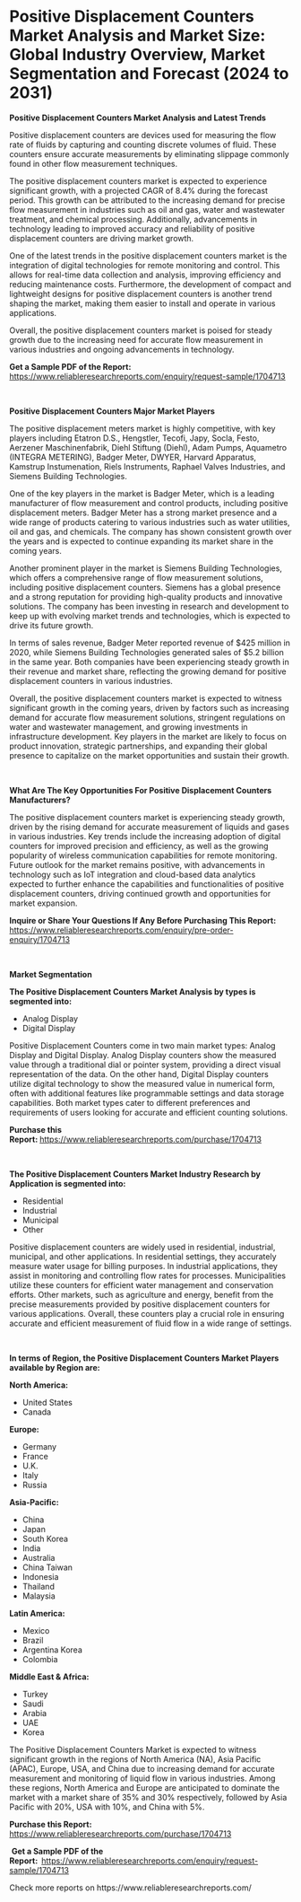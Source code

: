 <p><h1>Positive Displacement Counters Market Analysis and Market Size: Global Industry Overview, Market Segmentation and Forecast (2024 to 2031)</h1></p><p><strong>Positive Displacement Counters Market Analysis and Latest Trends</strong></p>
<p><p>Positive displacement counters are devices used for measuring the flow rate of fluids by capturing and counting discrete volumes of fluid. These counters ensure accurate measurements by eliminating slippage commonly found in other flow measurement techniques.</p><p>The positive displacement counters market is expected to experience significant growth, with a projected CAGR of 8.4% during the forecast period. This growth can be attributed to the increasing demand for precise flow measurement in industries such as oil and gas, water and wastewater treatment, and chemical processing. Additionally, advancements in technology leading to improved accuracy and reliability of positive displacement counters are driving market growth.</p><p>One of the latest trends in the positive displacement counters market is the integration of digital technologies for remote monitoring and control. This allows for real-time data collection and analysis, improving efficiency and reducing maintenance costs. Furthermore, the development of compact and lightweight designs for positive displacement counters is another trend shaping the market, making them easier to install and operate in various applications.</p><p>Overall, the positive displacement counters market is poised for steady growth due to the increasing need for accurate flow measurement in various industries and ongoing advancements in technology.</p></p>
<p><strong>Get a Sample PDF of the Report:&nbsp;</strong> <a href="https://www.reliableresearchreports.com/enquiry/request-sample/1704713">https://www.reliableresearchreports.com/enquiry/request-sample/1704713</a></p>
<p>&nbsp;</p>
<p><strong>Positive Displacement Counters Major Market Players</strong></p>
<p><p>The positive displacement meters market is highly competitive, with key players including Etatron D.S., Hengstler, Tecofi, Japy, Socla, Festo, Aerzener Maschinenfabrik, Diehl Stiftung (Diehl), Adam Pumps, Aquametro (INTEGRA METERING), Badger Meter, DWYER, Harvard Apparatus, Kamstrup Instumenation, Riels Instruments, Raphael Valves Industries, and Siemens Building Technologies.</p><p>One of the key players in the market is Badger Meter, which is a leading manufacturer of flow measurement and control products, including positive displacement meters. Badger Meter has a strong market presence and a wide range of products catering to various industries such as water utilities, oil and gas, and chemicals. The company has shown consistent growth over the years and is expected to continue expanding its market share in the coming years.</p><p>Another prominent player in the market is Siemens Building Technologies, which offers a comprehensive range of flow measurement solutions, including positive displacement counters. Siemens has a global presence and a strong reputation for providing high-quality products and innovative solutions. The company has been investing in research and development to keep up with evolving market trends and technologies, which is expected to drive its future growth.</p><p>In terms of sales revenue, Badger Meter reported revenue of $425 million in 2020, while Siemens Building Technologies generated sales of $5.2 billion in the same year. Both companies have been experiencing steady growth in their revenue and market share, reflecting the growing demand for positive displacement counters in various industries.</p><p>Overall, the positive displacement counters market is expected to witness significant growth in the coming years, driven by factors such as increasing demand for accurate flow measurement solutions, stringent regulations on water and wastewater management, and growing investments in infrastructure development. Key players in the market are likely to focus on product innovation, strategic partnerships, and expanding their global presence to capitalize on the market opportunities and sustain their growth.</p></p>
<p>&nbsp;</p>
<p><strong>What Are The Key Opportunities For Positive Displacement Counters Manufacturers?</strong></p>
<p><p>The positive displacement counters market is experiencing steady growth, driven by the rising demand for accurate measurement of liquids and gases in various industries. Key trends include the increasing adoption of digital counters for improved precision and efficiency, as well as the growing popularity of wireless communication capabilities for remote monitoring. Future outlook for the market remains positive, with advancements in technology such as IoT integration and cloud-based data analytics expected to further enhance the capabilities and functionalities of positive displacement counters, driving continued growth and opportunities for market expansion.</p></p>
<p><strong>Inquire or Share Your Questions If Any Before Purchasing This Report:</strong> <a href="https://www.reliableresearchreports.com/enquiry/pre-order-enquiry/1704713">https://www.reliableresearchreports.com/enquiry/pre-order-enquiry/1704713</a></p>
<p>&nbsp;</p>
<p><strong>Market Segmentation</strong></p>
<p><strong>The Positive Displacement Counters Market Analysis by types is segmented into:</strong></p>
<p><ul><li>Analog Display</li><li>Digital Display</li></ul></p>
<p><p>Positive Displacement Counters come in two main market types: Analog Display and Digital Display. Analog Display counters show the measured value through a traditional dial or pointer system, providing a direct visual representation of the data. On the other hand, Digital Display counters utilize digital technology to show the measured value in numerical form, often with additional features like programmable settings and data storage capabilities. Both market types cater to different preferences and requirements of users looking for accurate and efficient counting solutions.</p></p>
<p><strong>Purchase this Report:&nbsp;</strong><a href="https://www.reliableresearchreports.com/purchase/1704713">https://www.reliableresearchreports.com/purchase/1704713</a></p>
<p>&nbsp;</p>
<p><strong>The Positive Displacement Counters Market Industry Research by Application is segmented into:</strong></p>
<p><ul><li>Residential</li><li>Industrial</li><li>Municipal</li><li>Other</li></ul></p>
<p><p>Positive displacement counters are widely used in residential, industrial, municipal, and other applications. In residential settings, they accurately measure water usage for billing purposes. In industrial applications, they assist in monitoring and controlling flow rates for processes. Municipalities utilize these counters for efficient water management and conservation efforts. Other markets, such as agriculture and energy, benefit from the precise measurements provided by positive displacement counters for various applications. Overall, these counters play a crucial role in ensuring accurate and efficient measurement of fluid flow in a wide range of settings.</p></p>
<p>&nbsp;</p>
<p><strong>In terms of Region, the Positive Displacement Counters Market Players available by Region are:</strong></p>
<p>
    <p> <strong> North America: </strong>
        <ul>
            <li>United States</li>
            <li>Canada</li>
        </ul>
        </p> 
    <p> <strong> Europe: </strong>
        <ul>
            <li>Germany</li>
            <li>France</li>
            <li>U.K.</li>
            <li>Italy</li>
            <li>Russia</li>
        </ul>
        </p> 
    <p> <strong> Asia-Pacific: </strong>
        <ul>
            <li>China</li>
            <li>Japan</li>
            <li>South Korea</li>
            <li>India</li>
            <li>Australia</li>
            <li>China Taiwan</li>
            <li>Indonesia</li>
            <li>Thailand</li>
            <li>Malaysia</li>
        </ul>
        </p> 
    <p> <strong> Latin America: </strong>
        <ul>
            <li>Mexico</li>
            <li>Brazil</li>
            <li>Argentina Korea</li>
            <li>Colombia</li>
        </ul>
        </p> 
    <p> <strong> Middle East & Africa: </strong>
        <ul>
            <li>Turkey</li>
            <li>Saudi</li>
            <li>Arabia</li>
            <li>UAE</li>
            <li>Korea</li>
        </ul>
    </p>
    </p>
<p><p>The Positive Displacement Counters Market is expected to witness significant growth in the regions of North America (NA), Asia Pacific (APAC), Europe, USA, and China due to increasing demand for accurate measurement and monitoring of liquid flow in various industries. Among these regions, North America and Europe are anticipated to dominate the market with a market share of 35% and 30% respectively, followed by Asia Pacific with 20%, USA with 10%, and China with 5%.</p></p>
<p><strong>Purchase this Report: </strong><a href="https://www.reliableresearchreports.com/purchase/1704713">https://www.reliableresearchreports.com/purchase/1704713</a></p>
<p>&nbsp;<strong>Get a Sample PDF of the Report:&nbsp;&nbsp;</strong><a href="https://www.reliableresearchreports.com/enquiry/request-sample/1704713">https://www.reliableresearchreports.com/enquiry/request-sample/1704713</a></p>
<p><strong></strong></p>
<p>Check more reports on https://www.reliableresearchreports.com/</p>